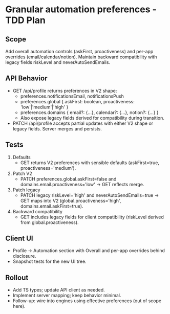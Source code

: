 # Granular automation preferences - TDD Plan

## Scope

Add overall automation controls (askFirst, proactiveness) and per-app overrides (email/calendar/notion). Maintain backward compatibility with legacy fields riskLevel and neverAutoSendEmails.

## API Behavior

- GET /api/profile returns preferences in V2 shape:
  - preferences.notificationsEmail, notificationsPush
  - preferences.global { askFirst: boolean, proactiveness: 'low'|'medium'|'high' }
  - preferences.domains { email?: {...}, calendar?: {...}, notion?: {...} }
  - Also expose legacy fields derived for compatibility during transition.
- PATCH /api/profile accepts partial updates with either V2 shape or legacy fields. Server merges and persists.

## Tests

1. Defaults
   - GET returns V2 preferences with sensible defaults (askFirst=true, proactiveness='medium').
2. Patch V2
   - PATCH preferences.global.askFirst=false and domains.email.proactiveness='low' → GET reflects merge.
3. Patch legacy
   - PATCH legacy riskLevel='high' and neverAutoSendEmails=true → GET maps into V2 (global.proactiveness='high', domains.email.askFirst=true).
4. Backward compatibility
   - GET includes legacy fields for client compatibility (riskLevel derived from global.proactiveness).

## Client UI

- Profile → Automation section with Overall and per-app overrides behind disclosure.
- Snapshot tests for the new UI tree.

## Rollout

- Add TS types; update API client as needed.
- Implement server mapping; keep behavior minimal.
- Follow-up: wire into engines using effective preferences (out of scope here).
